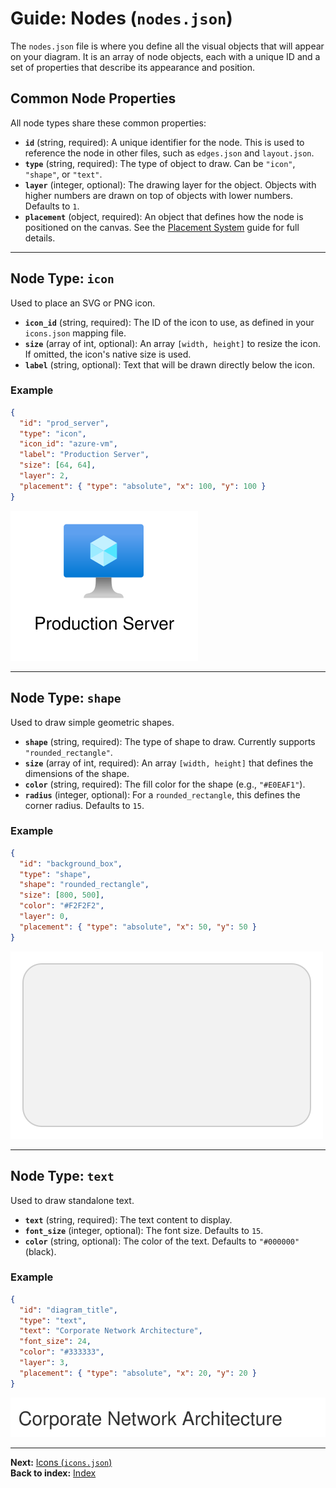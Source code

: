 # Guide: Nodes (`nodes.json`)

The `nodes.json` file is where you define all the visual objects that will appear on your diagram. It is an array of node objects, each with a unique ID and a set of properties that describe its appearance and position.

## Common Node Properties

All node types share these common properties:

-   **`id`** (string, required): A unique identifier for the node. This is used to reference the node in other files, such as `edges.json` and `layout.json`.
-   **`type`** (string, required): The type of object to draw. Can be `"icon"`, `"shape"`, or `"text"`.
-   **`layer`** (integer, optional): The drawing layer for the object. Objects with higher numbers are drawn on top of objects with lower numbers. Defaults to `1`.
-   **`placement`** (object, required): An object that defines how the node is positioned on the canvas. See the [Placement System](./placement-system.md) guide for full details.

---

## Node Type: `icon`

Used to place an SVG or PNG icon.

-   **`icon_id`** (string, required): The ID of the icon to use, as defined in your `icons.json` mapping file.
-   **`size`** (array of int, optional): An array `[width, height]` to resize the icon. If omitted, the icon's native size is used.
-   **`label`** (string, optional): Text that will be drawn directly below the icon.

### Example
```json
{
  "id": "prod_server",
  "type": "icon",
  "icon_id": "azure-vm",
  "label": "Production Server",
  "size": [64, 64],
  "layer": 2,
  "placement": { "type": "absolute", "x": 100, "y": 100 }
}
```
![Icon Node Example](../images/icon_node_example.svg)

---

## Node Type: `shape`

Used to draw simple geometric shapes.

-   **`shape`** (string, required): The type of shape to draw. Currently supports `"rounded_rectangle"`.
-   **`size`** (array of int, required): An array `[width, height]` that defines the dimensions of the shape.
-   **`color`** (string, required): The fill color for the shape (e.g., `"#E0EAF1"`).
-   **`radius`** (integer, optional): For a `rounded_rectangle`, this defines the corner radius. Defaults to `15`.

### Example
```json
{
  "id": "background_box",
  "type": "shape",
  "shape": "rounded_rectangle",
  "size": [800, 500],
  "color": "#F2F2F2",
  "layer": 0,
  "placement": { "type": "absolute", "x": 50, "y": 50 }
}
```
![Shape Node Example](../images/shape_node_example.svg)

---

## Node Type: `text`

Used to draw standalone text.

-   **`text`** (string, required): The text content to display.
-   **`font_size`** (integer, optional): The font size. Defaults to `15`.
-   **`color`** (string, optional): The color of the text. Defaults to `"#000000"` (black).

### Example
```json
{
  "id": "diagram_title",
  "type": "text",
  "text": "Corporate Network Architecture",
  "font_size": 24,
  "color": "#333333",
  "layer": 3,
  "placement": { "type": "absolute", "x": 20, "y": 20 }
}
```
![Text Node Example](../images/text_node_example.svg)

---
**Next:** [Icons (`icons.json`)](./defining-icons.md)\
**Back to index:** [Index](./index.md)
